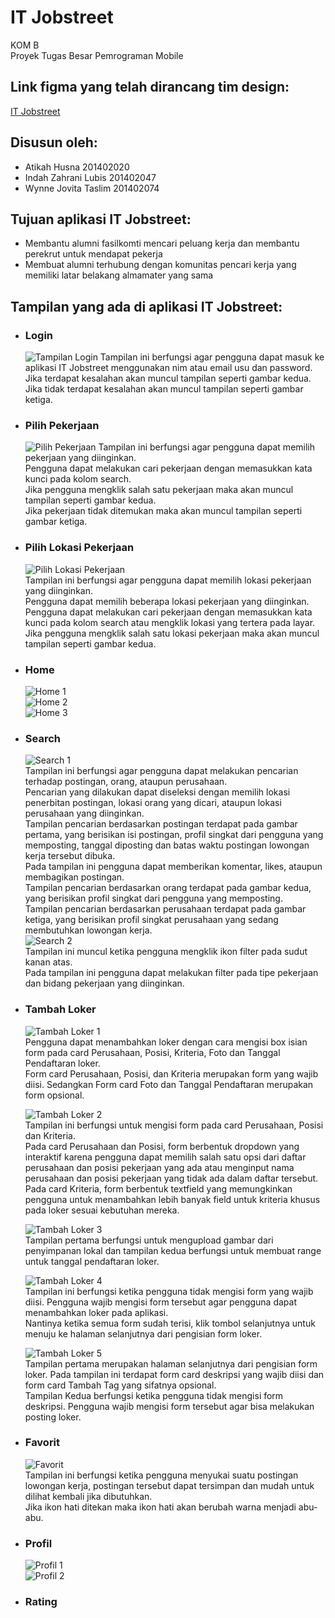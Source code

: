 # IT Jobstreet
KOM B\
Proyek Tugas Besar Pemrograman Mobile

## Link figma yang telah dirancang tim design:
[IT Jobstreet](https://www.figma.com/file/a89hDq6WF8QqWxgDpkBd8k/IT-JobStreet?type=design&node-id=42-2673&mode=design&t=ApOfmFkvyTgiPHi8-0)

## Disusun oleh:
- Atikah Husna 201402020
- Indah Zahrani Lubis 201402047
- Wynne Jovita Taslim 201402074

## Tujuan aplikasi IT Jobstreet:
- Membantu alumni fasilkomti mencari peluang kerja dan membantu perekrut untuk mendapat pekerja
- Membuat alumni terhubung dengan komunitas pencari kerja yang memiliki latar belakang almamater yang sama

## Tampilan yang ada di aplikasi IT Jobstreet:
- ### Login
  ![Tampilan Login](screenshots/login.png)
  Tampilan ini berfungsi agar pengguna dapat masuk ke aplikasi IT Jobstreet menggunakan nim atau email usu dan password.\
  Jika terdapat kesalahan akan muncul tampilan seperti gambar kedua.\
  Jika tidak terdapat kesalahan akan muncul tampilan seperti gambar ketiga.
- ### Pilih Pekerjaan
  ![Pilih Pekerjaan](screenshots/pilih%20pekerjaan.png)
  Tampilan ini berfungsi agar pengguna dapat memilih pekerjaan yang diinginkan.\
  Pengguna dapat melakukan cari pekerjaan dengan memasukkan kata kunci pada kolom search.\
  Jika pengguna mengklik salah satu pekerjaan maka akan muncul tampilan seperti gambar kedua.\
  Jika pekerjaan tidak ditemukan maka akan muncul tampilan seperti gambar ketiga.
- ### Pilih Lokasi Pekerjaan
  ![Pilih Lokasi Pekerjaan](screenshots/pilih%20lokasi%20pekerjaan.png)\
  Tampilan ini berfungsi agar pengguna dapat memilih lokasi pekerjaan yang diinginkan.\
  Pengguna dapat memilih beberapa lokasi pekerjaan yang diinginkan.\
  Pengguna dapat melakukan cari pekerjaan dengan memasukkan kata kunci pada kolom search atau mengklik lokasi yang tertera pada layar.\
  Jika pengguna mengklik salah satu lokasi pekerjaan maka akan muncul tampilan seperti gambar kedua.
- ### Home
  ![Home 1](screenshots/home1.png)\
  ![Home 2](screenshots/home2.png)\
  ![Home 3](screenshots/home3.png)
- ### Search
  ![Search 1](screenshots/search1.png)\
  Tampilan ini berfungsi agar pengguna dapat melakukan pencarian terhadap postingan, orang, ataupun perusahaan.\
  Pencarian yang dilakukan dapat diseleksi dengan memilih lokasi penerbitan postingan, lokasi orang yang dicari, ataupun lokasi perusahaan yang diinginkan.\
  Tampilan pencarian berdasarkan postingan terdapat pada gambar pertama, yang berisikan isi postingan, profil singkat dari pengguna yang memposting, tanggal diposting dan batas waktu postingan lowongan kerja tersebut dibuka.\
  Pada tampilan ini pengguna dapat memberikan komentar, likes, ataupun membagikan postingan.\
  Tampilan pencarian berdasarkan orang terdapat pada gambar kedua, yang berisikan profil singkat dari pengguna yang memposting.\
  Tampilan pencarian berdasarkan perusahaan terdapat pada gambar ketiga, yang berisikan profil singkat perusahaan yang sedang membutuhkan lowongan kerja.\
  ![Search 2](screenshots/search2.png)\
  Tampilan ini muncul ketika pengguna mengklik ikon filter pada sudut kanan atas.\
  Pada tampilan ini pengguna dapat melakukan filter pada tipe pekerjaan dan bidang pekerjaan yang diinginkan.
- ### Tambah Loker
  ![Tambah Loker 1](screenshots/tambah1.png)\
  Pengguna dapat menambahkan loker dengan cara mengisi box isian form pada card Perusahaan, Posisi, Kriteria, Foto dan Tanggal Pendaftaran loker.\
  Form card Perusahaan, Posisi, dan Kriteria merupakan form yang wajib diisi. Sedangkan Form card Foto dan Tanggal Pendaftaran merupakan form opsional.
  
  ![Tambah Loker 2](screenshots/tambah2.png)\
  Tampilan ini berfungsi untuk mengisi form pada card Perusahaan, Posisi dan Kriteria. \
  Pada card Perusahaan dan Posisi, form berbentuk dropdown yang interaktif karena pengguna dapat memilih salah satu opsi dari daftar perusahaan dan posisi pekerjaan yang ada atau menginput nama perusahaan dan posisi pekerjaan yang tidak ada dalam daftar tersebut.\
  Pada card Kriteria, form berbentuk textfield yang memungkinkan pengguna untuk menambahkan lebih banyak field untuk kriteria khusus pada loker sesuai kebutuhan mereka.
  
  ![Tambah Loker 3](screenshots/tambah3.png)\
  Tampilan pertama berfungsi untuk mengupload gambar dari penyimpanan lokal dan tampilan kedua berfungsi untuk membuat range untuk tanggal pendaftaran loker.
  
  ![Tambah Loker 4](screenshots/tambah4.png)\
  Tampilan ini berfungsi ketika pengguna tidak mengisi form yang wajib diisi. Pengguna wajib mengisi form tersebut agar pengguna dapat menambahkan loker pada aplikasi.\
  Nantinya ketika semua form sudah terisi, klik tombol selanjutnya untuk menuju ke halaman selanjutnya dari pengisian form loker.
  
  ![Tambah Loker 5](screenshots/tambah5.png)\
  Tampilan pertama merupakan halaman selanjutnya dari pengisian form loker. Pada tampilan ini terdapat form card deskripsi yang wajib diisi dan form card Tambah Tag yang sifatnya opsional.\
  Tampilan Kedua berfungsi ketika pengguna tidak mengisi form deskripsi. Pengguna wajib mengisi form tersebut agar bisa melakukan posting loker.
  
- ### Favorit
  ![Favorit](screenshots/favorit.png)\
  Tampilan ini berfungsi ketika pengguna menyukai suatu postingan lowongan kerja, postingan tersebut dapat tersimpan dan mudah untuk dilihat kembali jika dibutuhkan.\
  Jika ikon hati ditekan maka ikon hati akan berubah warna menjadi abu-abu.
- ### Profil
  ![Profil 1](screenshots/profil1.png)\
  ![Profil 2](screenshots/profil2.png)
- ### Rating
